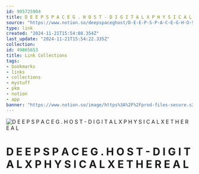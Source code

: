 ```yaml
---
id: 905725904
title: D E E P S P A C E G . H O S T - D I G I T A L X P H Y S I C A L X E T H E R E A L
source: "https://www.notion.so/deepspaceghost/D-E-E-P-S-P-A-C-E-G-H-O-S-T-D-I-G-I-T-A-L-X-P-H-Y-S-I-C-A-L-X-E-T-H-E-R-E-A-L-cc77018b0b2a4589960632fd36734102"
type: link
created: "2024-11-21T15:54:08.354Z"
last_update: "2024-11-21T15:54:22.335Z"
collection:
id: 49865653
title: Link Collections
tags:
- bookmarks
- links
- collections
- mystuff
- pkm
- notion
- app
banner: "https://www.notion.so/image/https%3A%2F%2Fprod-files-secure.s3.us-west-2.amazonaws.com%2Fda60b264-2fa6-4cb4-9f18-53d42690a545%2F3d0c6831-e3f3-4332-8809-e318cfacd5db%2Fjld61xaxdh081.png?table=block&id=cc77018b-0b2a-4589-9606-32fd36734102&spaceId=da60b264-2fa6-4cb4-9f18-53d42690a545&width=2000&userId=d1c8b0e7-982a-4145-bd8a-33c2ed55fc55&cache=v2"
---
```


![D E E P S P A C E G . H O S T - D I G I T A L X P H Y S I C A L X E T H E R E A L](https://www.notion.so/image/https%3A%2F%2Fprod-files-secure.s3.us-west-2.amazonaws.com%2Fda60b264-2fa6-4cb4-9f18-53d42690a545%2F3d0c6831-e3f3-4332-8809-e318cfacd5db%2Fjld61xaxdh081.png?table=block&id=cc77018b-0b2a-4589-9606-32fd36734102&spaceId=da60b264-2fa6-4cb4-9f18-53d42690a545&width=2000&userId=d1c8b0e7-982a-4145-bd8a-33c2ed55fc55&cache=v2)

# D E E P S P A C E G . H O S T - D I G I T A L X P H Y S I C A L X E T H E R E A L

